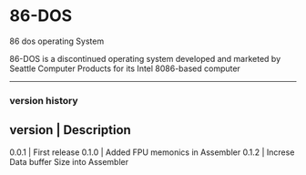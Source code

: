 # 86-DOS
86 dos operating System 


86-DOS is a discontinued operating system developed and
marketed by Seattle Computer Products for its Intel 8086-based computer

------------------------------------------------
### version history 


version                           |                      Description 
---------------------------------------------------------------------------
0.0.1            |  First release 
0.1.0            |  Added FPU memonics in Assembler 
0.1.2            |  Increse Data buffer Size into Assembler  